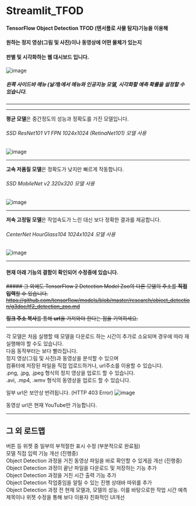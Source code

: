 # Streamlit_TFOD

#### TensorFlow Object Detection TFOD (텐서플로 사물 탐지)기능을 이용해
#### 원하는 정지 영상(그림 및 사진)이나 동영상에 어떤 물체가 있는지
#### 판별 및 시각화하는 웹 대시보드 입니다.

![image](https://user-images.githubusercontent.com/96038721/147878363-9ce6a1fa-f44b-4558-a429-90be6623ecbf.png)

##### 왼쪽 사이드바 메뉴 (날개)에서 메뉴와 인공지능 모델, 시각화할 예측 확률을 설정할 수 있습니다.
---
---
**평균 모델**은 중간정도의 성능과 정확도를 가진 모델입니다.
###### SSD ResNet101 V1 FPN 1024x1024 (RetinaNet101) 모델 사용

![image](https://user-images.githubusercontent.com/96038721/147878732-46ecc509-441a-4449-a477-a3011e75a4ab.png)  

---
**고속 저품질 모델**은 정확도가 낮지만 빠르게 작동합니다.
###### SSD MobileNet v2 320x320 모델 사용   

![image](https://user-images.githubusercontent.com/96038721/147878930-aadbcd8a-678c-4bc1-82d0-8f038a6ceda8.png)

---
**저속 고정밀 모델**은 작업속도가 느린 대신 보다 정확한 결과를 제공합니다.
###### CenterNet HourGlass104 1024x1024 모델 사용

![image](https://user-images.githubusercontent.com/96038721/147878999-b79c73dd-410d-449c-b9a9-30f3dac746b3.png)

---
#### 현재 아래 기능의 결함이 확인되어 수정중에 있습니다.
~~##### 그 외에도 TensorFlow 2 Detection Model Zoo의 다른 모델의 주소를 **직접 입력**할 수 있습니다.~~
~~https://github.com/tensorflow/models/blob/master/research/object_detection/g3doc/tf2_detection_zoo.md~~

~~**링크 주소 복사**를 통해 **url**을 가져와야 한다는 점을 기억하세요.~~

---
각 모델은 처음 실행할 때 모델을 다운로드 하는 시간이 추가로 소요되며 경우에 따라 재실행해야 할 수도 있습니다.   
다음 동작부터는 보다 빨라집니다.   
정지 영상(그림 및 사진)과 동영상을 분석할 수 있으며   
컴퓨터에 저장된 파일을 직접 업로드하거나, url주소를 이용할 수 있습니다.   
.png, .jpg, .jpeg 형식의 정지 영상을 업로드 할 수 있습니다.   
.avi, .mp4, .wmv 형식의 동영상을 업로드 할 수 있습니다.   

일부 url은 보안상 반려됩니다. (HTTP 403 Error)
![image](https://user-images.githubusercontent.com/96038721/147879056-6cabf4e9-9a8f-4224-b07f-986a055a4342.png)


동영상 url은 현재 YouTube만 가능합니다.

---
그 외 로드맵
---
버튼 등 위젯 중 일부의 부적절한 표시 수정 (부분적으로 완료됨)   
모델 직접 입력 기능 개선 (진행중)   
Object Detection 과정을 거친 동영상 파일을 바로 확인할 수 있게끔 개선 (진행중)   
Object Detection 과정이 끝난 파일을 다운로드 및 저장하는 기능 추가   
Object Detection 과정을 거친 시간 출력 기능 추가   
Object Detection 작업중임을 알릴 수 있는 진행 상태바 따위를 추가   
Object Detection 과정 전 현재 모델과, 모델의 성능. 이를 바탕으로한 작업 시간 예측   
제목이나 위젯 수정을 통해 보다 이용자 친화적인 UI개선   

